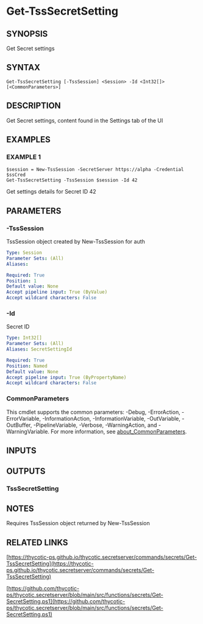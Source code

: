 # Get-TssSecretSetting

## SYNOPSIS
Get Secret settings

## SYNTAX

```
Get-TssSecretSetting [-TssSession] <Session> -Id <Int32[]> [<CommonParameters>]
```

## DESCRIPTION
Get Secret settings, content found in the Settings tab of the UI

## EXAMPLES

### EXAMPLE 1
```
$session = New-TssSession -SecretServer https://alpha -Credential $ssCred
Get-TssSecretSetting -TssSession $session -Id 42
```

Get settings details for Secret ID 42

## PARAMETERS

### -TssSession
TssSession object created by New-TssSession for auth

```yaml
Type: Session
Parameter Sets: (All)
Aliases:

Required: True
Position: 1
Default value: None
Accept pipeline input: True (ByValue)
Accept wildcard characters: False
```

### -Id
Secret ID

```yaml
Type: Int32[]
Parameter Sets: (All)
Aliases: SecretSettingId

Required: True
Position: Named
Default value: None
Accept pipeline input: True (ByPropertyName)
Accept wildcard characters: False
```

### CommonParameters
This cmdlet supports the common parameters: -Debug, -ErrorAction, -ErrorVariable, -InformationAction, -InformationVariable, -OutVariable, -OutBuffer, -PipelineVariable, -Verbose, -WarningAction, and -WarningVariable. For more information, see [about_CommonParameters](http://go.microsoft.com/fwlink/?LinkID=113216).

## INPUTS

## OUTPUTS

### TssSecretSetting
## NOTES
Requires TssSession object returned by New-TssSession

## RELATED LINKS

[https://thycotic-ps.github.io/thycotic.secretserver/commands/secrets/Get-TssSecretSetting](https://thycotic-ps.github.io/thycotic.secretserver/commands/secrets/Get-TssSecretSetting)

[https://github.com/thycotic-ps/thycotic.secretserver/blob/main/src/functions/secrets/Get-SecretSetting.ps1](https://github.com/thycotic-ps/thycotic.secretserver/blob/main/src/functions/secrets/Get-SecretSetting.ps1)

